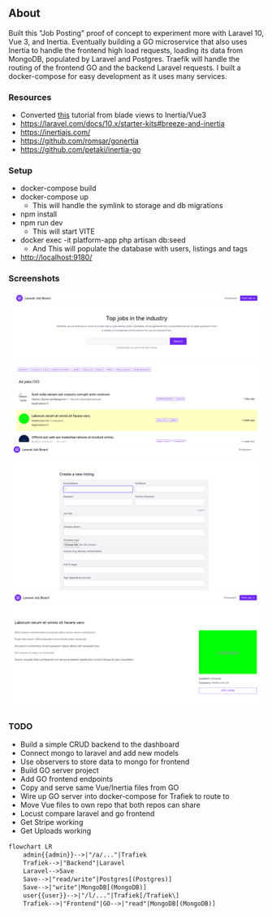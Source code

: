 ## About 

Built this "Job Posting" proof of concept to experiment more with Laravel 10, Vue 3, and Inertia. Eventually building a GO microservice that also uses Inertia to handle the frontend high load requests, loading its data from MongoDB, populated by Laravel and Postgres. Traefik will handle the routing of the frontend GO and the backend Laravel requests. I built a docker-compose for easy development as it uses many services.

### Resources
- Converted [this](https://www.youtube.com/playlist?list=PL36CGZHZJqsWs907QwJrWSbN2g2NNPn6w) tutorial from blade views to Inertia/Vue3 
- https://laravel.com/docs/10.x/starter-kits#breeze-and-inertia
- https://inertiajs.com/
- https://github.com/romsar/gonertia
- https://github.com/petaki/inertia-go

### Setup
- docker-compose build
- docker-compose up
  - This will handle the symlink to storage and db migrations
- npm install
- npm run dev
  - This will start VITE
- docker exec -it platform-app php artisan db:seed
  - And This will populate the database with users, listings and tags
- [http://localhost:9180/](http://localhost:9180/)

### Screenshots
![](./readme/list.png)
![](./readme/create.png)
![](./readme/view.png)

### TODO
- Build a simple CRUD backend to the dashboard
- Connect mongo to laravel and add new models
- Use observers to store data to mongo for frontend
- Build GO server project
- Add GO frontend endpoints
- Copy and serve same Vue/Inertia files from GO
- Wire up GO server into docker-compose for Trafiek to route to
- Move Vue files to own repo that both repos can share
- Locust compare laravel and go frontend
- Get Stripe working
- Get Uploads working

```mermaid
flowchart LR
    admin{{admin}}-->|"/a/..."|Trafiek
    Trafiek-->|"Backend"|Laravel
    Laravel-->Save
    Save-->|"read/write"|Postgres[(Postgres)]
    Save-->|"write"|MongoDB[(MongoDB)]
    user{{user}}-->|"/l/..."|Trafiek[/Trafiek\]
    Trafiek-->|"Frontend"|GO-->|"read"|MongoDB[(MongoDB)]
```
